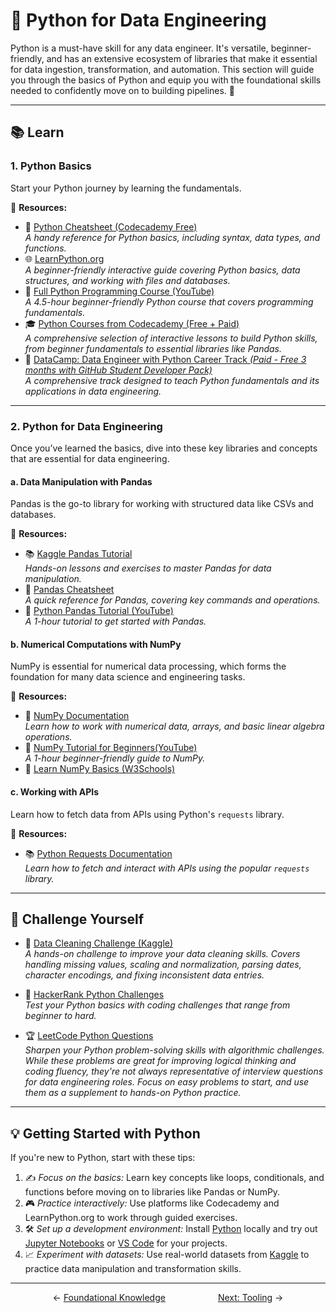 # 🐍 Python for Data Engineering  

Python is a must-have skill for any data engineer. It's versatile, beginner-friendly, and has an extensive ecosystem of libraries that make it essential for data ingestion, transformation, and automation. This section will guide you through the basics of Python and equip you with the foundational skills needed to confidently move on to building pipelines. 🚀  

---

## **📚 Learn**  

### **1. Python Basics**  
Start your Python journey by learning the fundamentals.  

🌟 **Resources:**  
- 📝 [Python Cheatsheet (Codecademy Free)](https://www.codecademy.com/learn/learn-python-3/modules/learn-python3-hello-world/cheatsheet)  
  *A handy reference for Python basics, including syntax, data types, and functions.*  
- 🌐 [LearnPython.org](https://www.learnpython.org/)  
  *A beginner-friendly interactive guide covering Python basics, data structures, and working with files and databases.*  
- 🧠 [Full Python Programming Course (YouTube)](https://www.youtube.com/watch?v=rfscVS0vtbw)  
  *A 4.5-hour beginner-friendly Python course that covers programming fundamentals.*  
- 🎓 [Python Courses from Codecademy (Free + Paid)](https://www.codecademy.com/catalog/language/python)  
  *A comprehensive selection of interactive lessons to build Python skills, from beginner fundamentals to essential libraries like Pandas.*  
- 🚀 [DataCamp: Data Engineer with Python Career Track *(Paid - Free 3 months with GitHub Student Developer Pack)*](https://www.datacamp.com/tracks/data-engineer-in-python)  
  *A comprehensive track designed to teach Python fundamentals and its applications in data engineering.*  

---

### **2. Python for Data Engineering**  
Once you’ve learned the basics, dive into these key libraries and concepts that are essential for data engineering.  

#### **a. Data Manipulation with Pandas**  
Pandas is the go-to library for working with structured data like CSVs and databases.  

🌟 **Resources:**  
- 📚 [Kaggle Pandas Tutorial](https://www.kaggle.com/learn/pandas)  
  *Hands-on lessons and exercises to master Pandas for data manipulation.*  
- 📝 [Pandas Cheatsheet](https://pandas.pydata.org/Pandas_Cheat_Sheet.pdf)  
*A quick reference for Pandas, covering key commands and operations.*   
- 🎥 [Python Pandas Tutorial (YouTube)](https://www.youtube.com/watch?v=vmEHCJofslg)  
  *A 1-hour tutorial to get started with Pandas.*  

#### **b. Numerical Computations with NumPy**  
NumPy is essential for numerical data processing, which forms the foundation for many data science and engineering tasks.  

🌟 **Resources:**  
- 📝 [NumPy Documentation](https://numpy.org/doc/stable/)  
  *Learn how to work with numerical data, arrays, and basic linear algebra operations.*  
- 🎥 [NumPy Tutorial for Beginners(YouTube)](https://www.youtube.com/watch?v=QUT1VHiLmmI)  
  *A 1-hour beginner-friendly guide to NumPy.*  
- 🧠 [Learn NumPy Basics (W3Schools)](https://www.w3schools.com/python/numpy_intro.asp)  

#### **c. Working with APIs**  
Learn how to fetch data from APIs using Python's `requests` library.  

🌟 **Resources:**  
- 📚 [Python Requests Documentation](https://docs.python-requests.org/en/master/)  
  *Learn how to fetch and interact with APIs using the popular `requests` library.*  

---

## **🎯 Challenge Yourself**  

- 🧩 [Data Cleaning Challenge (Kaggle)](https://www.kaggle.com/code/rtatman/data-cleaning-challenge-handling-missing-values)  
  *A hands-on challenge to improve your data cleaning skills. Covers handling missing values, scaling and normalization, parsing dates, character encodings, and fixing inconsistent data entries.*  

- 🧩 [HackerRank Python Challenges](https://www.hackerrank.com/domains/sql)  
  *Test your Python basics with coding challenges that range from beginner to hard.*  

- 🏆 [LeetCode Python Questions](https://leetcode.com/problemset/all/?difficulty=Easy&listId=python)  
  *Sharpen your Python problem-solving skills with algorithmic challenges. While these problems are great for improving logical thinking and coding fluency, they're not always representative of interview questions for data engineering roles. Focus on easy problems to start, and use them as a supplement to hands-on Python practice.*  


---

## **💡 Getting Started with Python**  

If you're new to Python, start with these tips:  
1. ✍️ *Focus on the basics:* Learn key concepts like loops, conditionals, and functions before moving on to libraries like Pandas or NumPy.  
2. 🎮 *Practice interactively:* Use platforms like Codecademy and LearnPython.org to work through guided exercises.  
3. 🛠️ *Set up a development environment:* Install [Python](https://www.python.org/downloads/) locally and try out [Jupyter Notebooks](https://jupyter.org/install) or [VS Code](https://code.visualstudio.com/) for your projects.
4. 📈 *Experiment with datasets:* Use real-world datasets from [Kaggle](https://www.kaggle.com/) to practice data manipulation and transformation skills.  

---

<p align="center">  
  <span style="margin-right: 40px;">← <a href="../02_foundations/README.md">Foundational Knowledge</a></span>  
  <span style="margin-left: 40px;"><a href="../05_tooling/README.md">Next: Tooling</a> →</span>  
</p>  

